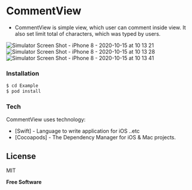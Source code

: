 # CommentView
  - CommentView is simple view, which user can comment inside view. It also set limit total of characters, which was typed by users.
  
![Simulator Screen Shot - iPhone 8 - 2020-10-15 at 10 13 21](https://user-images.githubusercontent.com/15699560/96068791-64608b80-0ecf-11eb-90d0-9eebbddd6c96.png)
![Simulator Screen Shot - iPhone 8 - 2020-10-15 at 10 13 28](https://user-images.githubusercontent.com/15699560/96068795-6591b880-0ecf-11eb-8e11-088e06adb30e.png)
![Simulator Screen Shot - iPhone 8 - 2020-10-15 at 10 13 41](https://user-images.githubusercontent.com/15699560/96068796-662a4f00-0ecf-11eb-9422-9a8fe8e081d5.png)

### Installation
```sh
$ cd Example
$ pod install
```

### Tech
CommentView uses technology:

* [Swift] - Language to write application for iOS ..etc
* [Cocoapods] - The Dependency Manager for iOS & Mac projects.

License
----
MIT

**Free Software**


